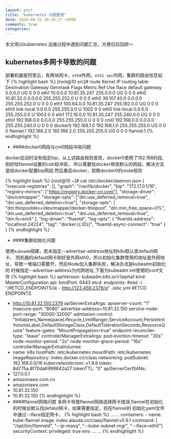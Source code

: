 ```yaml
---
layout: post
title: "kubernetes 问题整理"
date: 2018-08-31 10:36:27 +0800
comments: true
categories: 
---
```

本文用以kubernetes 运维过程中遇到问题汇总，方便日后回顾～
## kubernetes多网卡导致的问题
部署机器是阿里云，有两块网卡，`eth0`外网，`eth1 vpc`内网，集群的路由信息如下
{% highlight bash %}
[root@10 src]# route
Kernel IP routing table
Destination     Gateway         Genmask         Flags Metric Ref    Use Iface
default         gateway         0.0.0.0         UG    0      0        0 eth1
10.0.0.0        10.81.35.247    255.0.0.0       UG    0      0        0 eth0
10.81.32.0      0.0.0.0         255.255.252.0   U     0      0        0 eth0
39.107.40.0     0.0.0.0         255.255.252.0   U     0      0        0 eth1
100.64.0.0      10.81.35.247    255.192.0.0     UG    0      0        0 eth0
link-local      0.0.0.0         255.255.0.0     U     1002   0        0 eth0
link-local      0.0.0.0         255.255.0.0     U     1003   0        0 eth1
172.16.0.0      10.81.35.247    255.240.0.0     UG    0      0        0 eth0
192.168.0.0     0.0.0.0         255.255.255.0   U     0      0        0 cni0
192.168.0.0     0.0.0.0         255.255.240.0   U     0      0        0 docker0
192.168.1.0     192.168.1.0     255.255.255.0   UG    0      0        0 flannel.1
192.168.2.0     192.168.2.0     255.255.255.0   UG    0      0        0 flannel.1
{% endhighlight %}

- ####docker0网段与cni0网段冲突问题

docker启动时没有指定bip，从上述路由规则发现，docker0使用了192.168的段,刚好给flannel设置的cidr段冲突，
所以需要给docker修改默认的网段，解决方法是给docker配置bip网段,然后重启docker，观察docker0的route规则

{% highlight bash %}
[root@10 ~]# cat /etc/docker/daemon.json
{
    "insecure-registries": [],
    "graph": "/var/lib/docker",
    "bip": "172.17.0.1/16",
    "registry-mirrors": ["https://registry.docker-cn.com"],
    "storage-driver": "devicemapper",
    "storage-opts": ["dm.use_deferred_removal=true", "dm.use_deferred_deletion=true"],
    "storage-opts": [
        "dm.thinpooldev=/dev/mapper/docker-thinpool",
        "dm.min_free_space=0%",
        "dm.use_deferred_deletion=true",
        "dm.use_deferred_removal=true",
        "dm.fs=ext4"
    ],
    "log-driver": "fluentd",
    "log-opts":
    {
        "fluentd-address": "localhost:24224",
        "tag": "docker.{{.ID}}",
        "fluentd-async-connect": "true"
    }
}
{% endhighlight %}

- ####集群初始化问题

使用`kubeadm`搭建，若未指定--advertise-address地址则k8s默认拿default网卡，
而机器的default网卡刚好是外网eth0，所以初始化集群使用的地址是外网地址，导致一堆端口需要开，然后Node加入集群失败，解决办法是kubeadm初始化的
时候指定--advertise-address为内网地址,下面为kubeadm init使用的conf文件
{% highlight bash %}
apiVersion: kubeadm.k8s.io/v1alpha1
kind: MasterConfiguration
api:
  bindPort: 6443
etcd:
  endpoints:
  #sed -i "/#ETCD_ENDPOINTS/a\  - http://123.456:2379/g" ./abc.yml
  #ETCD ENDPOINTS
  - http://10.81.32.150:2379
apiServerExtraArgs:
  apiserver-count: "1"
  insecure-port: "8080"
  advertise-address=10.81.32.150
  service-node-port-range: "30000-32000"
  admission-control: "Initializers,NamespaceLifecycle,LimitRanger,ServiceAccount,PersistentVolumeLabel,DefaultStorageClass,DefaultTolerationSeconds,ResourceQuota"
  feature-gates: "MountPropagation=true"
  endpoint-reconciler-type: "lease"
controllerManagerExtraArgs:
  pod-eviction-timeout: "30s"
  node-monitor-period: "2s"
  node-monitor-grace-period: "16s"
controllerManagerExtraVolumes:
- name: k8s
  hostPath: /etc/kubernetes
  mountPath: /etc/kubernetes
imageRepository: index.docker.cn/claas
networking:
  podSubnet: 192.168.0.0/16
kubernetesVersion: v1.9.6
token: 8d775a.8f70da6999842a27
tokenTTL: "0"
apiServerCertSANs:
- 127.0.0.1
- amazonaws.com.cn
- amazonaws.com
- 10.81.32.150
- 10.81.32.150
{% endhighlight %}
- ####flannel网络问题
多网卡导致flannel网络选择网卡错误,flannel在初始化的时候会默认找defalut网卡，如果需要指定，则在flannel的
初始化yaml文件中通过--iface指定网卡，
{% highlight bash %}
  ... ...
      containers:
      - name: kube-flannel
        image: index.alauda.cn/claas/flannel:v0.9.1
        command: [ "/opt/bin/flanneld", "--ip-masq", "--kube-subnet-mgr", "--iface=eth0"]
        securityContext:
          privileged: true
        env:
  ... ...
 {% endhighlight %}